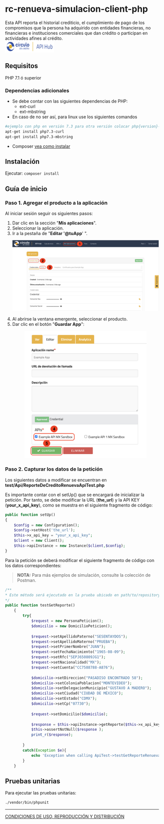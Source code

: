 # rc-renueva-simulacion-client-php

<p>Esta API reporta el historial crediticio, el cumplimiento de pago de los compromisos que la persona ha adquirido con entidades financieras, no financieras e instituciones comerciales que dan crédito o participan en actividades afines al crédito.<br/><img src='https://github.com/APIHub-CdC/imagenes-cdc/blob/master/circulo_de_credito-apihub.png' height='37' width='160'/><br/>

## Requisitos

PHP 7.1 ó superior

### Dependencias adicionales
- Se debe contar con las siguientes dependencias de PHP:
    - ext-curl
    - ext-mbstring
- En caso de no ser así, para linux use los siguientes comandos

```sh
#ejemplo con php en versión 7.3 para otra versión colocar php{version}-curl
apt-get install php7.3-curl
apt-get install php7.3-mbstring
```
- Composer [vea como instalar][1]

## Instalación

Ejecutar: `composer install`

## Guía de inicio

### Paso 1. Agregar el producto a la aplicación

Al iniciar sesión seguir os siguientes pasos:

 1. Dar clic en la sección "**Mis aplicaciones**".
 2. Seleccionar la aplicación.
 3. Ir a la pestaña de "**Editar '@tuApp**' ".
    <p align="center">
      <img src="https://github.com/APIHub-CdC/imagenes-cdc/blob/master/edit_applications.jpg" width="900">
    </p>
 4. Al abrirse la ventana emergente, seleccionar el producto.
 5. Dar clic en el botón "**Guardar App**":
    <p align="center">
      <img src="https://github.com/APIHub-CdC/imagenes-cdc/blob/master/selected_product.jpg" width="400">
    </p>

### Paso 2. Capturar los datos de la petición

Los siguientes datos a modificar se encuentran en **test/Api/ReporteDeCreditoRenuevaApiTest.php**

Es importante contar con el setUp() que se encargará de inicializar la petición. Por tanto, se debe modificar la URL (**the_url**) y la API KEY (**your_x_api_key**), como se muestra en el siguiente fragmento de código:

```php
public function setUp()
{
    $config = new Configuration();
    $config->setHost('the_url');
    $this->x_api_key = "your_x_api_key";
    $client = new Client();
    $this->apiInstance = new Instance($client,$config);
}
```

Para la petición se deberá modificar el siguiente fragmento de código con los datos correspondientes:

> **NOTA:** Para más ejemplos de simulación, consulte la colección de Postman.

```php
/**
* Este método será ejecutado en la prueba ubicado en path/to/repository/test/Api/ReporteDeCreditoRenuevaApiTest.php
*/
public function testGetReporte()
    {
        try{
            $request = new PersonaPeticion();
            $domicilio = new DomicilioPeticion();

            $request->setApellidoPaterno("SESENTAYDOS");
            $request->setApellidoMaterno("PRUEBA");
            $request->setPrimerNombre("JUAN");
            $request->setFechaNacimiento("1965-08-09");
            $request->setRfc("SEPJ650809JG1");
            $request->setNacionalidad("MX");
            $request->setCuenta("CC7588788-A876");

            $domicilio->setDireccion("PASADISO ENCONTRADO 58");
            $domicilio->setColoniaPoblacion("MONTEVIDEO");
            $domicilio->setDelegacionMunicipio("GUSTAVO A MADERO");
            $domicilio->setCiudad("CIUDAD DE MÉXICO");
            $domicilio->setEstado("CDMX");
            $domicilio->setCp("07730");

            $request->setDomicilio($domicilio);

            $response = $this->apiInstance->getReporte($this->x_api_key, $request);
            $this->assertNotNull($response );
            print_r($response);

        }
        catch(Exception $e){
            echo 'Exception when calling ApiTest->testGetReporteRenueva: ', $e->getMessage(), PHP_EOL;
        }
    }
```

## Pruebas unitarias

Para ejecutar las pruebas unitarias:

```sh
./vendor/bin/phpunit
```

---
[CONDICIONES DE USO, REPRODUCCIÓN Y DISTRIBUCIÓN](https://github.com/APIHub-CdC/licencias-cdc)

[1]: https://getcomposer.org/doc/00-intro.md#installation-linux-unix-macos